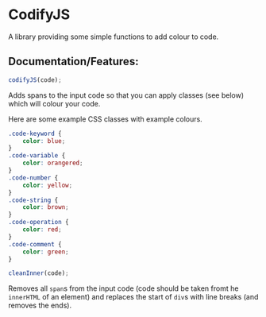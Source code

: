 # CodifyJS
A library providing some simple functions to add colour to code.

## Documentation/Features:
```js
codifyJS(code);
```
Adds spans to the input code so that you can apply classes (see below) which will colour your code.

Here are some example CSS classes with example colours.
```css
.code-keyword {
	color: blue;
}
.code-variable {
	color: orangered;
}
.code-number {
	color: yellow;
}
.code-string {
	color: brown;
}
.code-operation {
	color: red;
}
.code-comment {
	color: green;
}
```

```js
cleanInner(code);
```
Removes all `span`s from the input code (code should be taken fromt he `innerHTML` of an element) and replaces the start of `div`s with line breaks (and removes the ends).
